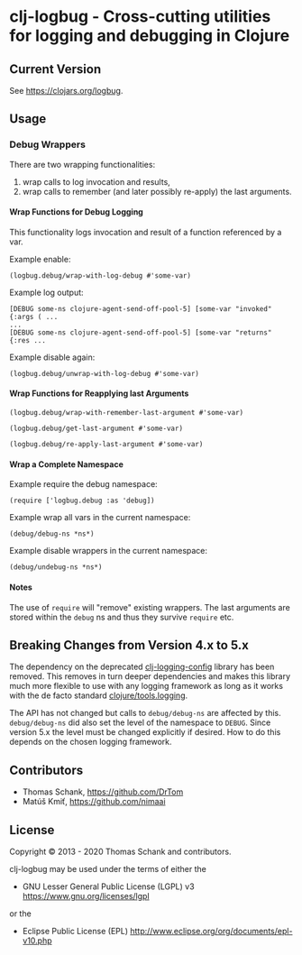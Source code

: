 # clj-logbug - Cross-cutting utilities for logging and debugging in Clojure


## Current Version

See https://clojars.org/logbug.

## Usage

### Debug Wrappers

There are two wrapping functionalities:
1. wrap calls to log invocation and results,
2. wrap calls to remember (and later possibly re-apply) the last arguments.

#### Wrap Functions for Debug Logging

This functionality logs invocation and result of a function referenced by
a var.

Example enable:

    (logbug.debug/wrap-with-log-debug #'some-var)

Example log output:

    [DEBUG some-ns clojure-agent-send-off-pool-5] [some-var "invoked" {:args ( ...
    ...
    [DEBUG some-ns clojure-agent-send-off-pool-5] [some-var "returns" {:res ...

Example disable again:

    (logbug.debug/unwrap-with-log-debug #'some-var)


#### Wrap Functions for Reapplying last Arguments


    (logbug.debug/wrap-with-remember-last-argument #'some-var)

    (logbug.debug/get-last-argument #'some-var)

    (logbug.debug/re-apply-last-argument #'some-var)


#### Wrap a Complete Namespace

Example require the debug namespace:

    (require ['logbug.debug :as 'debug])

Example wrap all vars in the current namespace:

    (debug/debug-ns *ns*)

Example disable wrappers in the current namespace:

    (debug/undebug-ns *ns*)

#### Notes

The use of `require` will "remove" existing wrappers. The last arguments are
stored within the `debug` ns and thus they survive `require` etc.



## Breaking Changes from Version 4.x to 5.x

The dependency on the deprecated
[clj-logging-config](https://github.com/malcolmsparks/clj-logging-config)
library has been removed. This removes in turn deeper dependencies and makes
this library much more flexible to use with any logging framework as long as
it works with the de facto standard
[clojure/tools.logging](https://github.com/clojure/tools.logging/).

The API has not changed but calls to `debug/debug-ns` are affected by this.
`debug/debug-ns` did also set the level of the namespace to `DEBUG`. Since
version 5.x the level must be changed explicitly if desired. How to do this
depends on the chosen logging framework.


## Contributors

* Thomas Schank, https://github.com/DrTom
* Matúš Kmiť, https://github.com/nimaai


## License

Copyright © 2013 - 2020 Thomas Schank and contributors.

  clj-logbug may be used under the terms of either the

 * GNU Lesser General Public License (LGPL) v3
   https://www.gnu.org/licenses/lgpl

or the

 * Eclipse Public License (EPL)
   http://www.eclipse.org/org/documents/epl-v10.php


